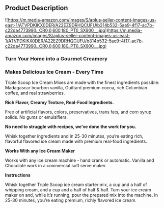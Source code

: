 ## **Product Description**

![https://m.media-amazon.com/images/S/aplus-seller-content-images-us-east-1/ATVPDKIKX0DER/A22EZ9DRHQCUFU/b314b532-5ae9-4f17-ac7b-c22da4773990._CR0,0,600,180_PT0_SX600__.jpg](https://m.media-amazon.com/images/S/aplus-seller-content-images-us-east-1/ATVPDKIKX0DER/A22EZ9DRHQCUFU/b314b532-5ae9-4f17-ac7b-c22da4773990._CR0,0,600,180_PT0_SX600__.jpg)

### **Turn Your Home into a Gourmet Creamery**

### **Makes Delicious Ice Cream - Every Time**

Triple Scoop Ice Cream Mixes are made with the finest ingredients possible: Madagascar bourbon vanilla, Guittard premium cocoa, rich Columbian coffee, and real strawberries.

**Rich Flavor, Creamy Texture, Real-Food Ingredients.**

Free of artificial flavors, colors, preservatives, trans fats, and corn syrup solids. No gums or emulsifiers.

**No need to struggle with recipes, we’ve done the work for you.**

Whisk together ingredients and in 25-30 minutes, you’re eating rich, flavorful flavored ice cream made with premium real-food ingredients.

**Works With any Ice Cream Maker**

Works with any ice cream machine - hand crank or automatic. Vanilla and Chocolate work in a commercial soft serve maker.

**Instructions**

Whisk together Triple Scoop ice cream starter mix, a cup and a half of whipping cream, and a cup and a half of half & half. Turn your ice cream maker on and, while it’s running, pour the prepared mix into the machine. In 25-30 minutes, you’re eating premium, richly flavored ice cream.
